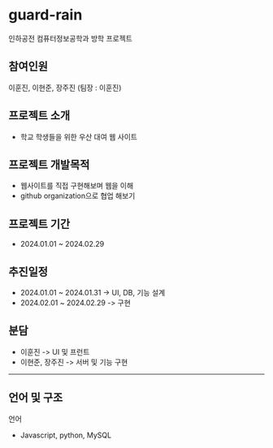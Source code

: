 # guard-rain
인하공전 컴퓨터정보공학과 방학 프로젝트

## 참여인원
이훈진, 이현준, 장주진 (팀장 : 이훈진)

## 프로젝트 소개
- 학교 학생들을 위한 우산 대여 웹 사이트
 
## 프로젝트 개발목적
 - 웹사이트를 직접 구현해보며 웹을 이해
 - github organization으로 협업 해보기

## 프로젝트 기간
 - 2024.01.01 ~ 2024.02.29

## 추진일정
 - 2024.01.01 ~ 2024.01.31 -> UI, DB, 기능 설계
 - 2024.02.01 ~ 2024.02.29 -> 구현

## 분담
 - 이훈진 -> UI 및 프런트
 - 이현준, 장주진 -> 서버 및 기능 구현

 ----------------------------------------------------------------------

 ## 언어 및 구조

 언어 
  - Javascript, python, MySQL
